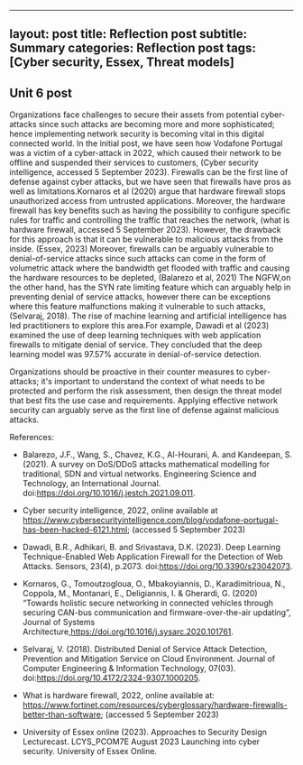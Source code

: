 
---
layout: post
title: Reflection post
subtitle: Summary
categories: Reflection post
tags: [Cyber security, Essex, Threat models]
---

## Unit 6 post


Organizations face challenges to secure their assets from potential cyber-attacks since such attacks are becoming more and more sophisticated; hence implementing network security is becoming vital in this digital connected world.
In the initial post, we have seen how Vodafone Portugal was a victim of a cyber-attack in 2022, which caused their network to be offline and suspended their services to customers, (Cyber security intelligence, accessed 5 September 2023). Firewalls can be the first line of defense against cyber attacks, but we have seen that firewalls have pros as well as limitations.Kornaros et al (2020) argue that hardware firewall stops unauthorized access from untrusted applications. Moreover, the hardware firewall has key benefits such as having the possibility to configure specific rules for traffic and controlling the traffic that reaches the network, (what is hardware firewall, accessed 5 September 2023). However, the drawback for this approach is that it can be vulnerable to malicious attacks from the inside. (Essex, 2023)
Moreover, firewalls can be arguably vulnerable to denial-of-service attacks since such attacks can come in the form of volumetric attack where the bandwidth get flooded with traffic and causing the hardware resources to be depleted, (Balarezo et al, 2021)
The NGFW,on the other hand, has the SYN rate limiting feature which can arguably help in preventing denial of service attacks, however  there can be exceptions where this feature malfunctions making it vulnerable to such attacks, (Selvaraj, 2018). 
The rise of machine learning and artificial intelligence has led practitioners to explore this area.For example, Dawadi et al (2023) examined the use of deep learning techniques with web application firewalls to mitigate denial of service. They concluded that the deep learning model was 97.57% accurate in denial-of-service detection.

Organizations should be proactive in their counter measures to cyber-attacks; it's important to understand the context of what needs to be protected and perform the risk assessment, then design the threat model that best fits the use case and requirements. Applying effective network security can arguably serve as the first line of defense against malicious attacks.


References:


- Balarezo, J.F., Wang, S., Chavez, K.G., Al-Hourani, A. and Kandeepan, S. (2021). A survey on DoS/DDoS attacks mathematical modelling for traditional, SDN and virtual networks. Engineering Science and Technology, an International Journal. doi:https://doi.org/10.1016/j.jestch.2021.09.011.

- Cyber security intelligence, 2022, online available at https://www.cybersecurityintelligence.com/blog/vodafone-portugal-has-been-hacked-6121.html; (accessed 5 September 2023)

- Dawadi, B.R., Adhikari, B. and Srivastava, D.K. (2023). Deep Learning Technique-Enabled Web Application Firewall for the Detection of Web Attacks. Sensors, 23(4), p.2073. doi:https://doi.org/10.3390/s23042073.

- Kornaros, G., Tomoutzogloua, O., Mbakoyiannis, D., Karadimitrioua, N., Coppola, M., Montanari, E., Deligiannis, I. & Gherardi, G. (2020) “Towards holistic secure networking in connected vehicles through securing CAN-bus communication and firmware-over-the-air updating”, Journal of Systems Architecture,https://doi.org/10.1016/j.sysarc.2020.101761.

- Selvaraj, V. (2018). Distributed Denial of Service Attack Detection, Prevention and Mitigation Service on Cloud Environment. Journal of Computer Engineering & Information Technology, 07(03). doi:https://doi.org/10.4172/2324-9307.1000205.

- What is hardware firewall, 2022, online available at: https://www.fortinet.com/resources/cyberglossary/hardware-firewalls-better-than-software; (accessed 5 September 2023)

- University of Essex online (2023). Approaches to Security Design Lecturecast. LCYS_PCOM7E August 2023 Launching into cyber security. University of Essex Online.



